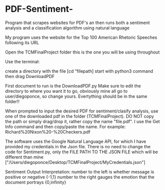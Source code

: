 # PDF-Sentiment-
Program that scrapes websites for PDF's an then runs both a sentiment analysis and a classification algorithm using natural language


My program uses the website for the Top 100 American Rhetoric Speeches following its URL



Open the TCMFinalProject folder
    this is the one you will be using throughout 
    
Use the terminal:

create a directory with the file [cd "filepath]
start with python3 command then drag DownloadPDF

First document to run is the DownloadPDF.py
Make sure to edit the directory to where you want it to go, obviously mine all go to user/diegoponce, so change yours.
Evertything should be in the same folder!!

When prompted to input the desired PDF for sentiment/clasify analysis, use one of the downloaded pdf in the folder (TCMFinalProject). DO NOT copy the path or simply drag/drop it, rather copy the name "file.pdf". I use the Get Info command and then copy/paste the name. For example:   Richard%20Nixon%20-%20Checkers.pdf

The software uses the Google Natural Language API, for which I have provided my credentials in the Json file. There is no need to change the code for Sentiment.py, only the FILE PATH TO THE JSON FILE which will be different than mine ["/Users/diegoponce/Desktop/TCMFinalProject/MyCredentials.json"] 

Sentiment Output Interpretation:
  number to the left is whether message is positive or negative {-1,1}
  number to the right gauges the emotion that the document portrays {0,infinity}
